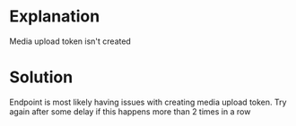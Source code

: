 # Explanation
Media upload token isn't created

# Solution
Endpoint is most likely having issues with creating media upload token. Try again after some delay if this happens more than 2 times in a row
